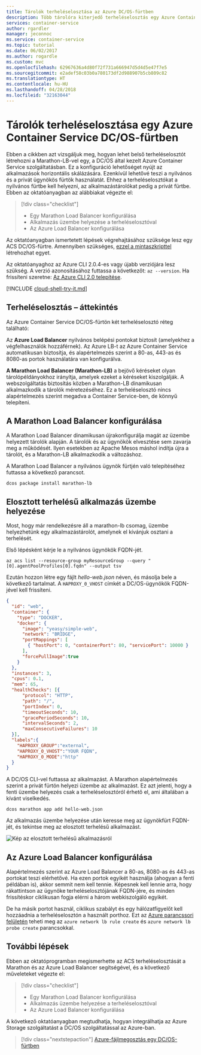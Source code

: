 ```yaml
---
title: Tárolók terheléselosztása az Azure DC/OS-fürtben
description: Több tárolóra kiterjedő terheléselosztás egy Azure Container Service DC/OS-fürtben.
services: container-service
author: rgardler
manager: jeconnoc
ms.service: container-service
ms.topic: tutorial
ms.date: 06/02/2017
ms.author: rogardle
ms.custom: mvc
ms.openlocfilehash: 62967636a4d80f72f731a666947d5d4d5e47f7e5
ms.sourcegitcommit: e2adef58c03b0a780173df2d988907b5cb809c82
ms.translationtype: HT
ms.contentlocale: hu-HU
ms.lasthandoff: 04/28/2018
ms.locfileid: "32163044"
---
```

# <a name="load-balance-containers-in-an-azure-container-service-dcos-cluster"></a>Tárolók terheléselosztása egy Azure Container Service DC/OS-fürtben

Ebben a cikkben azt vizsgáljuk meg, hogyan lehet belső terheléselosztót létrehozni a Marathon-LB-vel egy, a DC/OS által kezelt Azure Container Service szolgáltatásban. Ez a konfiguráció lehetőséget nyújt az alkalmazások horizontális skálázására. Ezenkívül lehetővé teszi a nyilvános és a privát ügynökös fürtök használatát. Ehhez a terheléselosztókat a nyilvános fürtbe kell helyezni, az alkalmazástárolókat pedig a privát fürtbe. Ebben az oktatóanyagban az alábbiakat végezte el:

> [!div class="checklist"]
> * Egy Marathon Load Balancer konfigurálása
> * Alkalmazás üzembe helyezése a terheléselosztóval
> * Az Azure Load Balancer konfigurálása

Az oktatóanyagban ismertetett lépések végrehajtásához szüksége lesz egy ACS DC/OS-fürtre. Amennyiben szükséges, [ezzel a mintaszkripttel](./../kubernetes/scripts/container-service-cli-deploy-dcos.md) létrehozhat egyet.

Az oktatóanyaghoz az Azure CLI 2.0.4-es vagy újabb verziójára lesz szükség. A verzió azonosításához futtassa a következőt: `az --version`. Ha frissíteni szeretne: [Az Azure CLI 2.0 telepítése]( /cli/azure/install-azure-cli). 

[!INCLUDE [cloud-shell-try-it.md](../../../includes/cloud-shell-try-it.md)]

## <a name="load-balancing-overview"></a>Terheléselosztás – áttekintés

Az Azure Container Service DC/OS-fürtön két terheléselosztó réteg található: 

Az **Azure Load Balancer** nyilvános belépési pontokat biztosít (amelyekhez a végfelhasználók hozzáférnek). Az Azure LB-t az Azure Container Service automatikusan biztosítja, és alapértelmezés szerint a 80-as, 443-as és 8080-as portok használatára van konfigurálva.

**A Marathon Load Balancer (Marathon-LB)** a bejövő kéréseket olyan tárolópéldányokhoz irányítja, amelyek ezeket a kéréseket kiszolgálják. A webszolgáltatás biztosítás közben a Marathon-LB dinamikusan alkalmazkodik a tárolók méretezéséhez. Ez a terheléselosztó nincs alapértelmezés szerint megadva a Container Service-ben, de könnyű telepíteni.

## <a name="configure-marathon-load-balancer"></a>A Marathon Load Balancer konfigurálása

A Marathon Load Balancer dinamikusan újrakonfigurálja magát az üzembe helyezett tárolók alapján. A tárolók és az ügynökök elvesztése sem zavarja meg a működését. Ilyen esetekben az Apache Mesos máshol indítja újra a tárolót, és a Marathon-LB alkalmazkodik a változáshoz.

A Marathon Load Balancer a nyilvános ügynök fürtjén való telepítéséhez futtassa a következő parancsot.

```azurecli-interactive
dcos package install marathon-lb
```

## <a name="deploy-load-balanced-application"></a>Elosztott terhelésű alkalmazás üzembe helyezése

Most, hogy már rendelkezésre áll a marathon-lb csomag, üzembe helyezhetünk egy alkalmazástárolót, amelynek el kívánjuk osztani a terhelését. 

Első lépésként kérje le a nyilvános ügynökök FQDN-jét.

```azurecli-interactive
az acs list --resource-group myResourceGroup --query "[0].agentPoolProfiles[0].fqdn" --output tsv
```

Ezután hozzon létre egy fájlt *hello-web.json* néven, és másolja bele a következő tartalmat. A `HAPROXY_0_VHOST` címkét a DC/OS-ügynökök FQDN-jével kell frissíteni. 

```json
{
  "id": "web",
  "container": {
    "type": "DOCKER",
    "docker": {
      "image": "yeasy/simple-web",
      "network": "BRIDGE",
      "portMappings": [
        { "hostPort": 0, "containerPort": 80, "servicePort": 10000 }
      ],
      "forcePullImage":true
    }
  },
  "instances": 3,
  "cpus": 0.1,
  "mem": 65,
  "healthChecks": [{
      "protocol": "HTTP",
      "path": "/",
      "portIndex": 0,
      "timeoutSeconds": 10,
      "gracePeriodSeconds": 10,
      "intervalSeconds": 2,
      "maxConsecutiveFailures": 10
  }],
  "labels":{
    "HAPROXY_GROUP":"external",
    "HAPROXY_0_VHOST":"YOUR FQDN",
    "HAPROXY_0_MODE":"http"
  }
}
```

A DC/OS CLI-vel futtassa az alkalmazást. A Marathon alapértelmezés szerint a privát fürtön helyezi üzembe az alkalmazást. Ez azt jelenti, hogy a fenti üzembe helyezés csak a terheléselosztóról érhető el, ami általában a kívánt viselkedés.

```azurecli-interactive
dcos marathon app add hello-web.json
```

Az alkalmazás üzembe helyezése után keresse meg az ügynökfürt FQDN-jét, és tekintse meg az elosztott terhelésű alkalmazást.

![Kép az elosztott terhelésű alkalmazásról](./media/container-service-load-balancing/lb-app.png)

## <a name="configure-azure-load-balancer"></a>Az Azure Load Balancer konfigurálása

Alapértelmezés szerint az Azure Load Balancer a 80-as, 8080-as és 443-as portokat teszi elérhetővé. Ha ezen portok egyikét használja (ahogyan a fenti példában is), akkor semmit nem kell tennie. Képesnek kell lennie arra, hogy rákattintson az ügynöke terheléselosztójának FQDN-jére, és minden frissítéskor ciklikusan fogja elérni a három webkiszolgáló egyikét. 

De ha másik portot használ, ciklikus szabályt és egy hálózatfigyelőt kell hozzáadnia a terheléselosztón a használt porthoz. Ezt az [Azure parancssori felületén](../../azure-resource-manager/xplat-cli-azure-resource-manager.md) teheti meg az `azure network lb rule create` és `azure network lb probe create` parancsokkal.

## <a name="next-steps"></a>További lépések

Ebben az oktatóprogramban megismerhette az ACS terheléselosztását a Marathon és az Azure Load Balancer segítségével, és a következő műveleteket végezte el:

> [!div class="checklist"]
> * Egy Marathon Load Balancer konfigurálása
> * Alkalmazás üzembe helyezése a terheléselosztóval
> * Az Azure Load Balancer konfigurálása

A következő oktatóanyagban megtudhatja, hogyan integrálhatja az Azure Storage szolgáltatást a DC/OS szolgáltatással az Azure-ban.

> [!div class="nextstepaction"]
> [Azure-fájlmegosztás egy DC/OS-fürtben](container-service-dcos-fileshare.md)